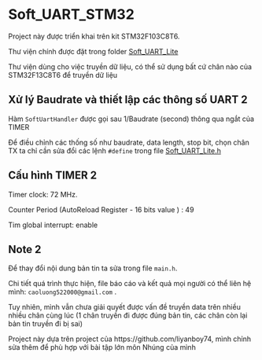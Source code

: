 # Soft_UART_STM32
<p> Project này được triển khai trên kit STM32F103C8T6. <br>
<p> Thư viện chính được đặt trong folder <a href="https://github.com/caoluong2k/Soft_UART_STM32/tree/main/Soft_UART_Lite" title=" The best blog ever">Soft_UART_Lite</a> <br>
<p> Thư viện dùng cho việc truyền dữ liệu, có thể sử dụng bất cứ chân nào của STM32F13C8T6 để truyền dữ liệu <br>
<h2> Xử lý Baudrate và thiết lập các thông số UART 2</h1>
<p> Hàm <code>SoftUartHandler</code> được gọi sau 1/Baudrate (second) thông qua ngắt của TIMER
<p> Để điều chỉnh các thống số như baudrate, data length, stop bit, chọn chân TX ta chỉ cần sửa đổi các lệnh <code>#define</code> trong file <a href="https://github.com/caoluong2k/Soft_UART_STM32/blob/main/Soft_UART_Lite/Soft_UART_Lite_Inc/Soft_UART_Lite.h" title=" The best blog ever">Soft_UART_Lite.h</a>
<h2> Cấu hình TIMER 2</h1>
<p> Timer clock: 72 MHz. <br>
<p> Counter Period (AutoReload Register - 16 bits value ) : 49 <br>
<p> Tim global interrupt: enable <br>

<h2> Note 2</h1>
<p> Để thay đổi nội dung bản tin ta sửa trong file <code>main.h</code>. <r>
<p> Chi tiết quá trình thực hiện, file báo cáo và kết quả mọi người có thể liên hệ mình: <code>caoluong522000@gmail.com</code> .<br>
<p> Tuy nhiên, mình vẫn chưa giải quyết được vấn đề truyền data trên nhiều nhiều chân cùng lúc (1 chân truyền đi được đúng bản tin, các chân còn lại bản tin truyền đi bị sai)
<p> Project này dựa trên project của https://github.com/liyanboy74, mình chỉnh sửa thêm để phù hợp với bài tập lớn môn Nhúng của mình <br>

